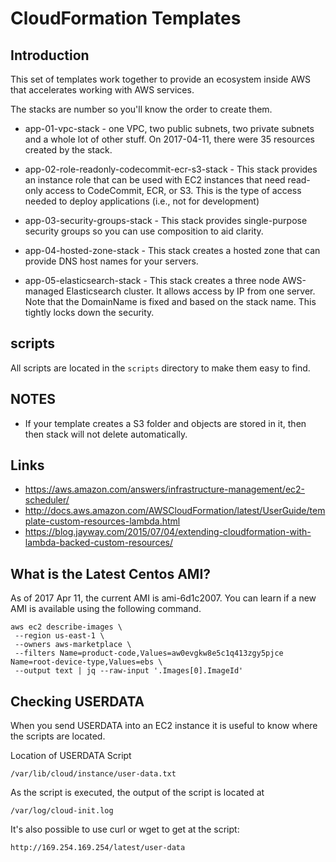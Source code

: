 # CloudFormation Templates

## Introduction

This set of templates work together to provide an ecosystem inside AWS that
accelerates working with AWS services.

The stacks are number so you'll know the order to create them.

* app-01-vpc-stack - one VPC, two public subnets, two private subnets and a
whole lot of other stuff. On 2017-04-11, there were 35 resources created by
the stack.

* app-02-role-readonly-codecommit-ecr-s3-stack - This stack provides an
instance role that can be used with EC2 instances that need read-only access
to CodeCommit, ECR, or S3. This is the type of access needed to deploy
applications (i.e., not for development)

* app-03-security-groups-stack - This stack provides single-purpose security
groups so you can use composition to aid clarity.

* app-04-hosted-zone-stack - This stack creates a hosted zone that can
provide DNS host names for your servers.

* app-05-elasticsearch-stack - This stack creates a three node AWS-managed
Elasticsearch cluster. It allows access by IP from one server. Note that the
DomainName is fixed and based on the stack name. This tightly locks down the
security.

## scripts

All scripts are located in the `scripts` directory to make them easy to find.

## NOTES

* If your template creates a S3 folder and objects are stored in it, then then
stack will not delete automatically.

## Links

* https://aws.amazon.com/answers/infrastructure-management/ec2-scheduler/
* http://docs.aws.amazon.com/AWSCloudFormation/latest/UserGuide/template-custom-resources-lambda.html
* https://blog.jayway.com/2015/07/04/extending-cloudformation-with-lambda-backed-custom-resources/

## What is the Latest Centos AMI?

As of 2017 Apr 11, the current AMI is ami-6d1c2007. You can learn if a new AMI
is available using the following command.

```
aws ec2 describe-images \
 --region us-east-1 \
 --owners aws-marketplace \
 --filters Name=product-code,Values=aw0evgkw8e5c1q413zgy5pjce Name=root-device-type,Values=ebs \
 --output text | jq --raw-input '.Images[0].ImageId'
```

## Checking USERDATA

When you send USERDATA into an EC2 instance it is useful to know where the
scripts are located.

Location of USERDATA Script

```
/var/lib/cloud/instance/user-data.txt
```

As the script is executed, the output of the script is located at

```
/var/log/cloud-init.log
```

It's also possible to use curl or wget to get at the script:

```
http://169.254.169.254/latest/user-data
```

